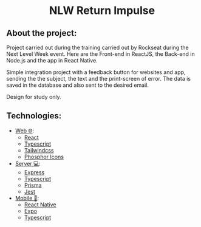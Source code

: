 # <h1 align="center">NLW Return Impulse</h1>

## About the project:

Project carried out during the training carried out by Rockseat during the Next Level Week event.
Here are the Front-end in ReactJS, the Back-end in Node.js and the app in React Native.

Simple integration project with a feedback button for websites and app, sending the
the subject, the text and the print-screen of error. The data is saved in the database and also sent to the desired email.

Design for study only.

##  Technologies:

- [Web 🌐](./web):
  - [React](https://pt-br.reactjs.org/)
  - [Typescript](https://www.typescriptlang.org/)
  - [Tailwindcss](https://tailwindcss.com/)
  - [Phosphor Icons](https://phosphoricons.com/)
- [Server 💻](./server):
  - [Express](https://expressjs.com/pt-br/)
  - [Typescript](https://www.typescriptlang.org/)
  - [Prisma](https://www.prisma.io/)
  - [Jest](https://jestjs.io/pt-BR/)
- [Mobile 📱](./mobile):
  - [React Native](https://reactnative.dev/)
  - [Expo](https://expo.dev/)
  - [Typescript](https://www.typescriptlang.org/)

